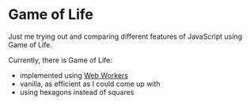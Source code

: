 # Game of Life
Just me trying out and comparing different features of JavaScript using Game of Life.

Currently, there is Game of Life:
- implemented using [Web Workers](https://developer.mozilla.org/en-US/docs/DOM/Using_web_workers)
- vanilla, as efficient as I could come up with
- using hexagons instead of squares
